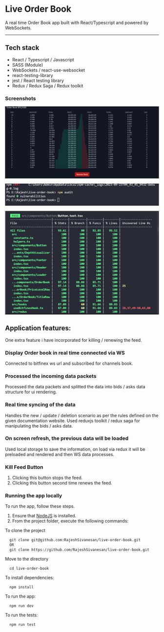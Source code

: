 # Live Order Book
A real time Order Book app built with React/Typescript and powered by WebSockets.

<hr />

## Tech stack
 - React / Typescript / Javascript
 - SASS (Module)
 - WebSockets / react-use-websocket
 - react-testing-library
 - jest / React testing library
 - Redux / Redux Saga / Redux toolkit
 
### Screenshots
![Alt text](image-5.png)

![Alt text](image-3.png)

![Alt text](image-6.png)

## Application features:
One extra feature i have incorporated for killing / renewing the feed.
### Display Order book in real time connected via WS
Connected to bitfinex ws url and subscribed for channels book.
### Processed the incoming data packets
Processed the data packets and splitted the data into bids / asks data structure for ui rendering.
### Real time syncing of the data
Handles the new / update / deletion scenario as per the rules defined on the 
given documentation website.
Used reduxjs toolkit / redux saga for manipulating the bids / asks data.
### On screen refresh, the previous data will be loaded
Used local storage to save the information, on load via redux it will be preloaded and rendered and then WS data processes.
### Kill Feed Button
1. Clicking this button stops the feed.
2. Clicking this button second time renews the feed.

### Running the app locally

To run the app, follow these steps.

1. Ensure that [NodeJS](http://nodejs.org/) is installed.
2. From the project folder, execute the following commands:

To clone the project
```shell
  git clone git@github.com:RajeshSivanesan/live-order-book.git
  OR
  git clone https://github.com/RajeshSivanesan/live-order-book.git
```

Move to the directory
```shell
  cd live-order-book
```

To install dependencies:
```shell
  npm install
```

To run the app:

```shell
  npm run dev
```

To run the tests:

```shell
  npm run test
```
